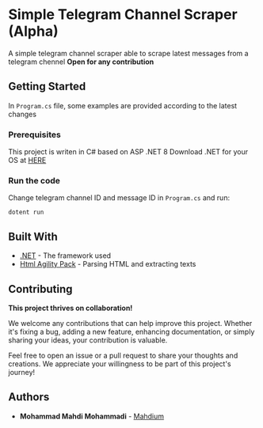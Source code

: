 # Simple Telegram Channel Scraper (Alpha)

A simple telegram channel scraper able to scrape latest messages from a telegram chennel 
**Open for any contribution**

## Getting Started

In `Program.cs` file, some examples are provided according to the latest changes

### Prerequisites

This project is writen in C# based on ASP .NET 8
Download .NET for your OS at [HERE](https://dotnet.microsoft.com/en-us/download)

### Run the code

Change telegram channel ID and message ID in `Program.cs` and run:

```
dotent run
```


## Built With

* [.NET](https://dotnet.microsoft.com) - The framework used
* [Html Agility Pack](https://html-agility-pack.net/) - Parsing HTML and extracting texts

## Contributing

**This project thrives on collaboration!**

We welcome any contributions that can help improve this project. Whether it's fixing a bug, adding a new feature, enhancing documentation, or simply sharing your ideas, your contribution is valuable.

Feel free to open an issue or a pull request to share your thoughts and creations. We appreciate your willingness to be part of this project's journey!


## Authors

* **Mohammad Mahdi Mohammadi** -  [Mahdium](https://mahdium.ir)

